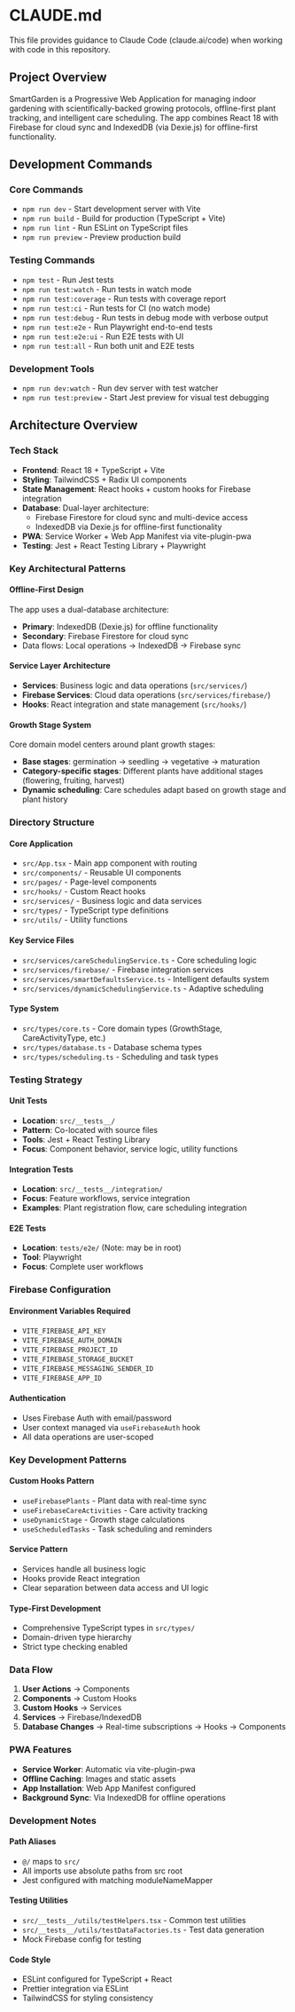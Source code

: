 # CLAUDE.md

This file provides guidance to Claude Code (claude.ai/code) when working with code in this repository.

## Project Overview

SmartGarden is a Progressive Web Application for managing indoor gardening with scientifically-backed growing protocols, offline-first plant tracking, and intelligent care scheduling. The app combines React 18 with Firebase for cloud sync and IndexedDB (via Dexie.js) for offline-first functionality.

## Development Commands

### Core Commands
- `npm run dev` - Start development server with Vite
- `npm run build` - Build for production (TypeScript + Vite)
- `npm run lint` - Run ESLint on TypeScript files
- `npm run preview` - Preview production build

### Testing Commands
- `npm test` - Run Jest tests
- `npm run test:watch` - Run tests in watch mode
- `npm run test:coverage` - Run tests with coverage report
- `npm run test:ci` - Run tests for CI (no watch mode)
- `npm run test:debug` - Run tests in debug mode with verbose output
- `npm run test:e2e` - Run Playwright end-to-end tests
- `npm run test:e2e:ui` - Run E2E tests with UI
- `npm run test:all` - Run both unit and E2E tests

### Development Tools
- `npm run dev:watch` - Run dev server with test watcher
- `npm run test:preview` - Start Jest preview for visual test debugging

## Architecture Overview

### Tech Stack
- **Frontend**: React 18 + TypeScript + Vite
- **Styling**: TailwindCSS + Radix UI components
- **State Management**: React hooks + custom hooks for Firebase integration
- **Database**: Dual-layer architecture:
  - Firebase Firestore for cloud sync and multi-device access
  - IndexedDB via Dexie.js for offline-first functionality
- **PWA**: Service Worker + Web App Manifest via vite-plugin-pwa
- **Testing**: Jest + React Testing Library + Playwright

### Key Architectural Patterns

#### Offline-First Design
The app uses a dual-database architecture:
- **Primary**: IndexedDB (Dexie.js) for offline functionality
- **Secondary**: Firebase Firestore for cloud sync
- Data flows: Local operations → IndexedDB → Firebase sync

#### Service Layer Architecture
- **Services**: Business logic and data operations (`src/services/`)
- **Firebase Services**: Cloud data operations (`src/services/firebase/`)
- **Hooks**: React integration and state management (`src/hooks/`)

#### Growth Stage System
Core domain model centers around plant growth stages:
- **Base stages**: germination → seedling → vegetative → maturation
- **Category-specific stages**: Different plants have additional stages (flowering, fruiting, harvest)
- **Dynamic scheduling**: Care schedules adapt based on growth stage and plant history

### Directory Structure

#### Core Application
- `src/App.tsx` - Main app component with routing
- `src/components/` - Reusable UI components
- `src/pages/` - Page-level components
- `src/hooks/` - Custom React hooks
- `src/services/` - Business logic and data services
- `src/types/` - TypeScript type definitions
- `src/utils/` - Utility functions

#### Key Service Files
- `src/services/careSchedulingService.ts` - Core scheduling logic
- `src/services/firebase/` - Firebase integration services
- `src/services/smartDefaultsService.ts` - Intelligent defaults system
- `src/services/dynamicSchedulingService.ts` - Adaptive scheduling

#### Type System
- `src/types/core.ts` - Core domain types (GrowthStage, CareActivityType, etc.)
- `src/types/database.ts` - Database schema types
- `src/types/scheduling.ts` - Scheduling and task types

### Testing Strategy

#### Unit Tests
- **Location**: `src/__tests__/`
- **Pattern**: Co-located with source files
- **Tools**: Jest + React Testing Library
- **Focus**: Component behavior, service logic, utility functions

#### Integration Tests
- **Location**: `src/__tests__/integration/`
- **Focus**: Feature workflows, service integration
- **Examples**: Plant registration flow, care scheduling integration

#### E2E Tests
- **Location**: `tests/e2e/` (Note: may be in root)
- **Tool**: Playwright
- **Focus**: Complete user workflows

### Firebase Configuration

#### Environment Variables Required
- `VITE_FIREBASE_API_KEY`
- `VITE_FIREBASE_AUTH_DOMAIN`
- `VITE_FIREBASE_PROJECT_ID`
- `VITE_FIREBASE_STORAGE_BUCKET`
- `VITE_FIREBASE_MESSAGING_SENDER_ID`
- `VITE_FIREBASE_APP_ID`

#### Authentication
- Uses Firebase Auth with email/password
- User context managed via `useFirebaseAuth` hook
- All data operations are user-scoped

### Key Development Patterns

#### Custom Hooks Pattern
- `useFirebasePlants` - Plant data with real-time sync
- `useFirebaseCareActivities` - Care activity tracking
- `useDynamicStage` - Growth stage calculations
- `useScheduledTasks` - Task scheduling and reminders

#### Service Pattern
- Services handle all business logic
- Hooks provide React integration
- Clear separation between data access and UI logic

#### Type-First Development
- Comprehensive TypeScript types in `src/types/`
- Domain-driven type hierarchy
- Strict type checking enabled

### Data Flow

1. **User Actions** → Components
2. **Components** → Custom Hooks
3. **Custom Hooks** → Services
4. **Services** → Firebase/IndexedDB
5. **Database Changes** → Real-time subscriptions → Hooks → Components

### PWA Features

- **Service Worker**: Automatic via vite-plugin-pwa
- **Offline Caching**: Images and static assets
- **App Installation**: Web App Manifest configured
- **Background Sync**: Via IndexedDB for offline operations

### Development Notes

#### Path Aliases
- `@/` maps to `src/`
- All imports use absolute paths from src root
- Jest configured with matching moduleNameMapper

#### Testing Utilities
- `src/__tests__/utils/testHelpers.tsx` - Common test utilities
- `src/__tests__/utils/testDataFactories.ts` - Test data generation
- Mock Firebase config for testing

#### Code Style
- ESLint configured for TypeScript + React
- Prettier integration via ESLint
- TailwindCSS for styling consistency